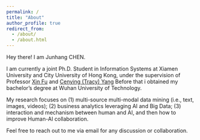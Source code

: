 ```yaml
---
permalink: /
title: "About"
author_profile: true
redirect_from: 
  - /about/
  - /about.html
---
```

Hey there! I am Junhang CHEN.

I am currently a joint Ph.D. Student in Information Systems at Xiamen University and City University of Hong Kong, under the supervision of Professor [Xin Fu](https://smr.xmu.edu.cn/TeacherWeb/Teacher_Details_2022.aspx?User_ID=537) and [Cenying (Tracy) Yang](https://www.cb.cityu.edu.hk/People-and-Research/People/People-Details?eid=cenyyang) Before that i obtained my bachelor’s degree at Wuhan University of Technology.

My research focuses on (1) multi-source multi-modal data mining (i.e., text, images, videos); (2) business analytics leveraging AI and Big Data; (3) interaction and mechanism between human and AI, and then how to improve Human-AI collaboration.

Feel free to reach out to me via email for any discussion or collaboration.